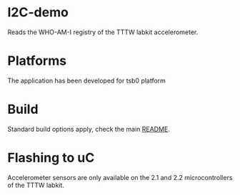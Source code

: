 # I2C-demo
Reads the WHO-AM-I registry of the TTTW labkit accelerometer. 

# Platforms
The application has been developed for tsb0 platform

# Build
Standard build options apply, check the main [README](../../README.md).

# Flashing to uC
Accelerometer sensors are only available on the 2.1 and 2.2 microcontrollers
of the TTTW labkit. 
